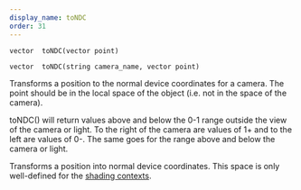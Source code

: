 ```yaml
---
display_name: toNDC
order: 31
---
```

`vector  toNDC(vector point)`

`vector  toNDC(string camera_name, vector point)`

Transforms a position to the normal device coordinates for a camera.
The point should be in the local space of the object (i.e. not in the space of the camera).

toNDC() will return values above and below the 0-1 range outside the view of the camera or light. To the right of the camera are values of 1+ and to the left are values of 0-. The same goes for the range above and below the camera or light.

Transforms a position into normal device coordinates. This space is only
well-defined for the [shading contexts](../contexts/shading_contexts.html).
